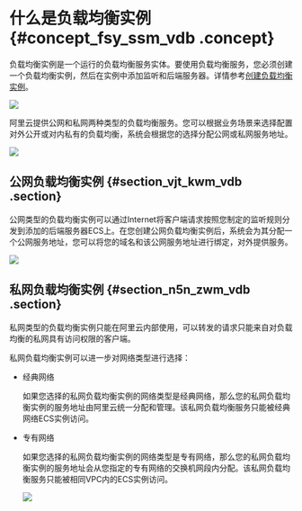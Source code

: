# 什么是负载均衡实例 {#concept_fsy_ssm_vdb .concept}

负载均衡实例是一个运行的负载均衡服务实体。要使用负载均衡服务，您必须创建一个负载均衡实例，然后在实例中添加监听和后端服务器。详情参考[创建负载均衡实例](cn.zh-CN/用户指南/负载均衡实例/创建负载均衡实例.md#)。

![](http://static-aliyun-doc.oss-cn-hangzhou.aliyuncs.com/assets/img/4112/2275_zh-CN.png)

阿里云提供公网和私网两种类型的负载均衡服务。您可以根据业务场景来选择配置对外公开或对内私有的负载均衡，系统会根据您的选择分配公网或私网服务地址。

![](http://static-aliyun-doc.oss-cn-hangzhou.aliyuncs.com/assets/img/4112/2276_zh-CN.png)

## 公网负载均衡实例 {#section_vjt_kwm_vdb .section}

公网类型的负载均衡实例可以通过Internet将客户端请求按照您制定的监听规则分发到添加的后端服务器ECS上。在您创建公网负载均衡实例后，系统会为其分配一个公网服务地址，您可以将您的域名和该公网服务地址进行绑定，对外提供服务。

![](http://static-aliyun-doc.oss-cn-hangzhou.aliyuncs.com/assets/img/4112/2282_zh-CN.png)

## 私网负载均衡实例 {#section_n5n_zwm_vdb .section}

私网类型的负载均衡实例只能在阿里云内部使用，可以转发的请求只能来自对负载均衡的私网具有访问权限的客户端。

私网负载均衡实例可以进一步对网络类型进行选择：

-   经典网络

    如果您选择的私网负载均衡实例的网络类型是经典网络，那么您的私网负载均衡实例的服务地址由阿里云统一分配和管理。该私网负载均衡服务只能被经典网络ECS实例访问。

-   专有网络

    如果您选择的私网负载均衡实例的网络类型是专有网络，那么您的私网负载均衡实例的服务地址会从您指定的专有网络的交换机网段内分配。该私网负载均衡服务只能被相同VPC内的ECS实例访问。

    ![](http://static-aliyun-doc.oss-cn-hangzhou.aliyuncs.com/assets/img/4112/2283_zh-CN.png)


